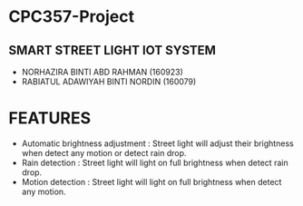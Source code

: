 # CPC357-Project

<h2>SMART STREET LIGHT IOT SYSTEM</h2>

<ul>
<li>NORHAZIRA BINTI ABD RAHMAN         (160923)</li>
<li>RABIATUL ADAWIYAH BINTI NORDIN     (160079)</li>
</ul>

<h1>FEATURES</h1>

<ul>
<li>Automatic brightness adjustment : Street light will adjust their brightness when detect any motion or detect rain drop.</li>
<li>Rain detection : Street light will light on full brightness when detect rain drop.</li>
<li>Motion detection : Street light will light on full brightness when detect any motion.</li>
</ul>
